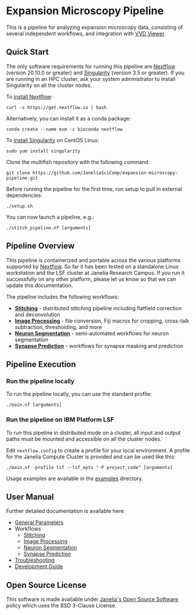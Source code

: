 # Expansion Microscopy Pipeline

This is a pipeline for analyzing expansion microscopy data, consisting of several independent workflows, and integration with [VVD Viewer](https://github.com/takashi310/VVD_Viewer).

## Quick Start

The only software requirements for running this pipeline are [Nextflow](https://www.nextflow.io) (version 20.10.0 or greater) and [Singularity](https://sylabs.io) (version 3.5 or greater). If you are running in an HPC cluster, ask your system administrator to install Singularity on all the cluster nodes.

To [install Nextflow](https://www.nextflow.io/docs/latest/getstarted.html):

    curl -s https://get.nextflow.io | bash 

Alternatively, you can install it as a conda package:

    conda create --name exm -c bioconda nextflow

To [install Singularity](https://sylabs.io/guides/3.7/admin-guide/installation.html) on CentOS Linux:

    sudo yum install singularity

Clone the multifish repository with the following command:

    git clone https://github.com/JaneliaSciComp/expansion-microscopy-pipeline.git

Before running the pipeline for the first time, run setup to pull in external dependencies:

    ./setup.sh

You can now launch a pipeline, e.g.:

    ./stitch_pipeline.nf [arguments]

## Pipeline Overview

This pipeline is containerized and portable across the various platforms supported by [Nextflow](https://www.nextflow.io). So far it has been tested on a standalone Linux workstation and the LSF cluster at Janelia Research Campus. If you run it successfully on any other platform, please let us know so that we can update this documentation.

The pipeline includes the following workflows:

* **[Stitching](docs/Stitching.md)** - distributed stitching pipeline including flatfield correction and deconvolution
* **[Image Processing](docs/ImageProcessing.md)** - file conversion, Fiji macros for cropping, cross-talk subtraction, thresholding, and more
* **[Neuron Segmentation](docs/NeuronSegmentation.md)** - semi-automated workflows for neuron segmentation
* **[Synapse Prediction](docs/SynapsePrediction.md)** - workflows for synapse masking and prediction

## Pipeline Execution

### Run the pipeline locally

To run the pipeline locally, you can use the standard profile:

    ./main.nf [arguments]

### Run the pipeline on IBM Platform LSF

To run this pipeline in distributed mode on a cluster, all input and output paths must be mounted and accessible on all the cluster nodes.

Edit `nextflow.config` to create a profile for your local environment. A profile for the Janelia Compute Cluster is provided and can be used like this:

    ./main.nf -profile lsf --lsf_opts "-P project_code" [arguments]

Usage examples are available in the [examples](examples) directory.

## User Manual

Further detailed documentation is available here:

* [General Parameters](docs/Parameters.md)
* Workflows
  * [Stitching](docs/Stitching.md)
  * [Image Processing](docs/ImageProcessing.md)
  * [Neuron Segmentation](docs/NeuronSegmentation.md)
  * [Synapse Prediction](docs/SynapsePrediction.md)
* [Troubleshooting](docs/Troubleshooting.md)
* [Development Guide](docs/Development.md)

## Open Source License

This software is made available under [Janelia's Open Source Software](https://www.janelia.org/open-science/software-licensing) policy which uses the BSD 3-Clause License.
